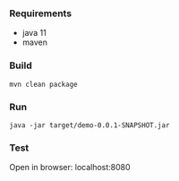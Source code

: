 ### Requirements
- java 11
- maven 

### Build
`mvn clean package`


### Run
`java -jar target/demo-0.0.1-SNAPSHOT.jar`

### Test
Open in browser: localhost:8080
